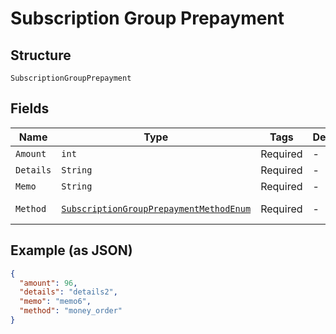 
# Subscription Group Prepayment

## Structure

`SubscriptionGroupPrepayment`

## Fields

| Name | Type | Tags | Description | Getter | Setter |
|  --- | --- | --- | --- | --- | --- |
| `Amount` | `int` | Required | - | int getAmount() | setAmount(int amount) |
| `Details` | `String` | Required | - | String getDetails() | setDetails(String details) |
| `Memo` | `String` | Required | - | String getMemo() | setMemo(String memo) |
| `Method` | [`SubscriptionGroupPrepaymentMethodEnum`](../../doc/models/subscription-group-prepayment-method-enum.md) | Required | - | SubscriptionGroupPrepaymentMethodEnum getMethod() | setMethod(SubscriptionGroupPrepaymentMethodEnum method) |

## Example (as JSON)

```json
{
  "amount": 96,
  "details": "details2",
  "memo": "memo6",
  "method": "money_order"
}
```

